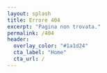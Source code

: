 ```yaml
---
layout: splash
title: Errore 404
excerpt: "Pagina non trovata."
permalink: /404
header:
  overlay_color: "#1a1d24"
  cta_label: "Home"
  cta_url: /
---
```

